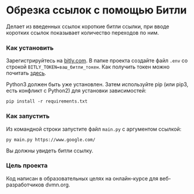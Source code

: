 # Обрезка ссылок с помощью Битли
Делает из введенных ссылок короткие битли ссылки, при вводе коротких ссылок показывает количество переходов по ним.

### Как установить
Зарегистрируйтесь на [bitly.com](https://www.bitly.com/). В папке проекта создайте файл `.env` со строкой `BITLY_TOKEN=ваш_битли_токен`. Как получить токен можно почитать [здесь](https://support.bitly.com/hc/en-us/articles/230647907-How-do-I-generate-an-OAuth-access-token-for-the-Bitly-API-).  

Python3 должен быть уже установлен. Затем используйте pip (или pip3, есть конфликт с Python2) для установки зависимостей:

```
pip install -r requirements.txt
```

### Как запустить
Из командной строки запустите файл `main.py` с аргументом ссылкой:
```
py main.py https://www.google.com/
```
Вы должны увидеть битли ссылку.

### Цель проекта
Код написан в образовательных целях на онлайн-курсе для веб-разработчиков dvmn.org.

